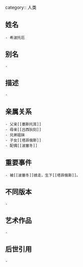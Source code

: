 category:: 人类
## 姓名
	- 希波托厄
## 别名
	-
## 描述
	-
## 亲属关系
	- 父亲[[墨斯托耳]]
	- 母亲[[吕西狄刻]]
	- 兄弟姐妹
	- 子女[[塔菲俄斯]]
	- 配偶[[波塞冬]]
## 重要事件
	- 被[[波塞冬]]掳走，生下[[塔菲俄斯]]。
## 不同版本
	-
## 艺术作品
	-
## 后世引用
	-
